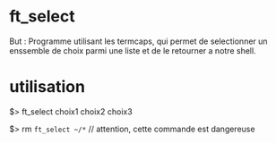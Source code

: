 # ft_select

But : Programme utilisant les termcaps, qui permet de selectionner un enssemble de choix parmi une liste et de le retourner a notre shell.

# utilisation

$> ft_select choix1 choix2 choix3

$> rm `ft_select ~/*` // attention, cette commande est dangereuse
